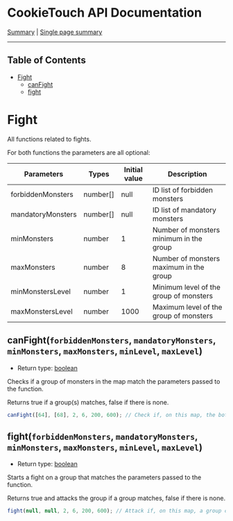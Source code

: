 # CookieTouch API Documentation
[Summary](SUMMARY.md) | [Single page summary](singlepage.md)

<hr>

## Table of Contents
- [Fight](#fight)
  - [canFight](#canfightforbiddenmonsters-mandatorymonsters-minmonsters-maxmonsters-minlevel-maxlevel)
  - [fight](#fightforbiddenmonsters-mandatorymonsters-minmonsters-maxmonsters-minlevel-maxlevel)

# Fight
All functions related to fights.

For both functions the parameters are all optional:
<table>
<thead>
<tr>
<th>Parameters</th>
<th>Types</th>
<th>Initial value</th>
<th>Description</th>
</tr>
</thead>
<tbody>
<tr>
<td>forbiddenMonsters</td>
<td>number[]</td>
<td>null</td>
<td>ID list of forbidden monsters</td>
</tr>
<tr>
<td>mandatoryMonsters</td>
<td>number[]</td>
<td>null</td>
<td>ID list of mandatory monsters</td>
</tr>
<tr>
<td>minMonsters</td>
<td>number</td>
<td>1</td>
<td>Number of monsters minimum in the group</td>
</tr>
 <tr>
<td>maxMonsters</td>
<td>number</td>
<td>8</td>
<td>Number of monsters maximum in the group</td>
</tr>
<tr>
<td>minMonstersLevel</td>
<td>number</td>
<td>1</td>
<td>Minimum level of the group of monsters</td>
</tr>
<tr>
<td>maxMonstersLevel</td>
<td>number</td>
<td>1000</td>
<td>Maximum level of the group of monsters</td>
</tr>
</tbody>
</table>

## canFight(<code>forbiddenMonsters</code>, <code>mandatoryMonsters</code>, <code>minMonsters</code>, <code>maxMonsters</code>, <code>minLevel</code>, <code>maxLevel</code>)
- Return type: <a href="https://developer.mozilla.org/en-US/docs/Web/JavaScript/Data_structures#Boolean_type">boolean</a>

Checks if a group of monsters in the map match the parameters passed to the function.

Returns true if a group(s) matches, false if there is none.

```js
canFight([64], [68], 2, 6, 200, 600); // Check if, on this map, the bot can fight a group of 2 to 6 mobs with 1 Wabbit minimum and no Black Tiwabbit. The group must have a level greater than or equal to 200 and less than or equal to 600.
```

## fight(<code>forbiddenMonsters</code>, <code>mandatoryMonsters</code>, <code>minMonsters</code>, <code>maxMonsters</code>, <code>minLevel</code>, <code>maxLevel</code>)
- Return type: <a href="https://developer.mozilla.org/en-US/docs/Web/JavaScript/Data_structures#Boolean_type">boolean</a>

Starts a fight on a group that matches the parameters passed to the function.

Returns true and attacks the group if a group matches, false if there is none.

```js
fight(null, null, 2, 6, 200, 600); // Attack if, on this map, a group checks the parameters: a group of 2 to 6 mobs with a level greater than or equal to 200 and less than or equal to 600.
```

